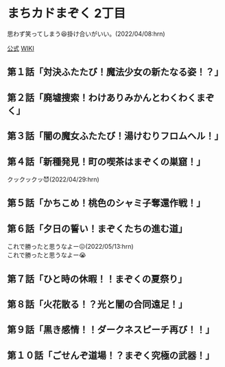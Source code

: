 # まちカドまぞく 2丁目

思わず笑ってしまう:laughing:掛け合いがいい。(2022/04/08:hrn)

[公式](https://www.tbs.co.jp/anime/machikado/) 
[WIKI](https://ja.wikipedia.org/wiki/%E3%81%BE%E3%81%A1%E3%82%AB%E3%83%89%E3%81%BE%E3%81%9E%E3%81%8F) 

## 第１話「対決ふたたび！魔法少女の新たなる姿！？」

## 第２話「廃墟捜索！わけありみかんとわくわくまぞく」

## 第３話「闇の魔女ふたたび！湯けむりフロムヘル！」

## 第４話「新種発見！町の喫茶はまぞくの巣窟！」

クックックッ:smiling_imp:(2022/04/29:hrn)

## 第５話「かちこめ！桃色のシャミ子奪還作戦！」

## 第６話「夕日の誓い！まぞくたちの進む道」

これで勝ったと思うなよー:confounded:(2022/05/13:hrn)  
これで勝ったと思うなよー:sob:

## 第７話「ひと時の休暇！！まぞくの夏祭り」

## 第８話「火花散る！？光と闇の合同遠足！」

## 第９話「黒き感情！！ダークネスピーチ再び！！」

## 第１０話「ごせんぞ道場！？まぞく究極の武器！」
